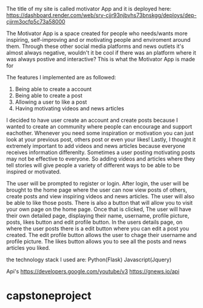 The title of my site is called motivator App and it is deployed here: https://dashboard.render.com/web/srv-cjjr93njbvhs73bnskgg/deploys/dep-cjjrm3ocfp5c73a58000

The Motivator App is a space created for people who needs/wants more inspiring, self-improving and or motivating people and enviroment around them. Through these other social media platforms and news outlets it's almost always negative, wouldn't it be cool if there was an platform where it was always postive and interactive? This is what the Motivator App is made for

The features I implemented are as followed:
1. Being able to create a account
2. Being able to create a post
3. Allowing a user to like a post
4. Having motivating videos and news articles

I decided to have user create an account and create posts because I wanted to create an community where people can encourage and support eachother. Whenever you need some inspiration or motivation you can just look at your previous post, others post or even your likes!
Lastly, I thought it extremely important to add videos and news articles because everyone receives information differenlty. Sometimes a user posting motivating posts may not be effective to everyone. So adding videos and articles where they tell stories will give people a variety of different ways to be able to be inspired or motivated. 

The user will be prompted to register or login. After login, the user will be brought to the home page where the user can now view posts of others, create posts and view inspiring videos and news articles. The user will also be able to like those posts. There is also a button that will allow you to visit your own page on the home page. Once that is clicked, The user will have their own detailed page, displaying their name, username, profile picture, posts, likes button and edit profile button. In the users details page, on where the user posts there is a edit button where you can edit a post you created. The edit profile button allows the user to chage their username and profile picture. The likes button allows you to see all the posts and news articles you liked. 


the technology stack I used are: 
Python(Flask)
Javascript(Jquery)


Api's
https://developers.google.com/youtube/v3
https://gnews.io/api
# capstoneproject
